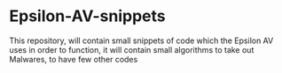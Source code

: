 Epsilon-AV-snippets
===================

This repository, will contain small snippets of code which the Epsilon AV uses in order to function, it will contain small algorithms to take out Malwares, to have few other codes
